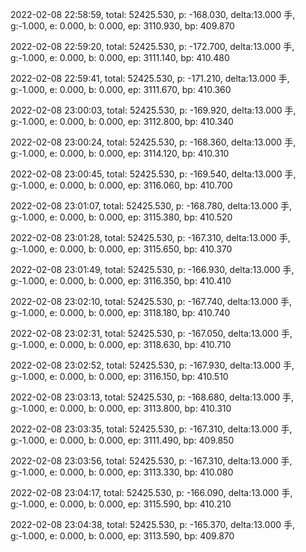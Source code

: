 2022-02-08 22:58:59, total: 52425.530, p: -168.030, delta:13.000 手, g:-1.000, e: 0.000, b: 0.000, ep: 3110.930, bp: 409.870

2022-02-08 22:59:20, total: 52425.530, p: -172.700, delta:13.000 手, g:-1.000, e: 0.000, b: 0.000, ep: 3111.140, bp: 410.480

2022-02-08 22:59:41, total: 52425.530, p: -171.210, delta:13.000 手, g:-1.000, e: 0.000, b: 0.000, ep: 3111.670, bp: 410.360

2022-02-08 23:00:03, total: 52425.530, p: -169.920, delta:13.000 手, g:-1.000, e: 0.000, b: 0.000, ep: 3112.800, bp: 410.340

2022-02-08 23:00:24, total: 52425.530, p: -168.360, delta:13.000 手, g:-1.000, e: 0.000, b: 0.000, ep: 3114.120, bp: 410.310

2022-02-08 23:00:45, total: 52425.530, p: -169.540, delta:13.000 手, g:-1.000, e: 0.000, b: 0.000, ep: 3116.060, bp: 410.700

2022-02-08 23:01:07, total: 52425.530, p: -168.780, delta:13.000 手, g:-1.000, e: 0.000, b: 0.000, ep: 3115.380, bp: 410.520

2022-02-08 23:01:28, total: 52425.530, p: -167.310, delta:13.000 手, g:-1.000, e: 0.000, b: 0.000, ep: 3115.650, bp: 410.370

2022-02-08 23:01:49, total: 52425.530, p: -166.930, delta:13.000 手, g:-1.000, e: 0.000, b: 0.000, ep: 3116.350, bp: 410.410

2022-02-08 23:02:10, total: 52425.530, p: -167.740, delta:13.000 手, g:-1.000, e: 0.000, b: 0.000, ep: 3118.180, bp: 410.740

2022-02-08 23:02:31, total: 52425.530, p: -167.050, delta:13.000 手, g:-1.000, e: 0.000, b: 0.000, ep: 3118.630, bp: 410.710

2022-02-08 23:02:52, total: 52425.530, p: -167.930, delta:13.000 手, g:-1.000, e: 0.000, b: 0.000, ep: 3116.150, bp: 410.510

2022-02-08 23:03:13, total: 52425.530, p: -168.680, delta:13.000 手, g:-1.000, e: 0.000, b: 0.000, ep: 3113.800, bp: 410.310

2022-02-08 23:03:35, total: 52425.530, p: -167.310, delta:13.000 手, g:-1.000, e: 0.000, b: 0.000, ep: 3111.490, bp: 409.850

2022-02-08 23:03:56, total: 52425.530, p: -167.310, delta:13.000 手, g:-1.000, e: 0.000, b: 0.000, ep: 3113.330, bp: 410.080

2022-02-08 23:04:17, total: 52425.530, p: -166.090, delta:13.000 手, g:-1.000, e: 0.000, b: 0.000, ep: 3115.590, bp: 410.210

2022-02-08 23:04:38, total: 52425.530, p: -165.370, delta:13.000 手, g:-1.000, e: 0.000, b: 0.000, ep: 3113.590, bp: 409.870